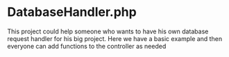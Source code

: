 # DatabaseHandler.php
This project could help someone who wants to have his own database request handler for his big project. Here we have a basic example and then everyone can add functions to the controller as needed

